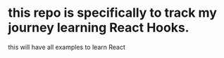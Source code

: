 # this repo is specifically to track my journey learning React Hooks.

this will have all examples to learn React
